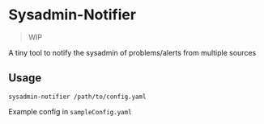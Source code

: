 # Sysadmin-Notifier

> WIP

A tiny tool to notify the sysadmin of problems/alerts from multiple sources

## Usage

`sysadmin-notifier /path/to/config.yaml`

Example config in `sampleConfig.yaml`

